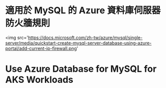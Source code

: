 # 適用於 MySQL 的 Azure 資料庫伺服器防火牆規則

<img src='https://docs.microsoft.com/zh-tw/azure/mysql/single-server/media/quickstart-create-mysql-server-database-using-azure-portal/add-current-ip-firewall.png' </img>

# Use Azure Database for MySQL for AKS Workloads


